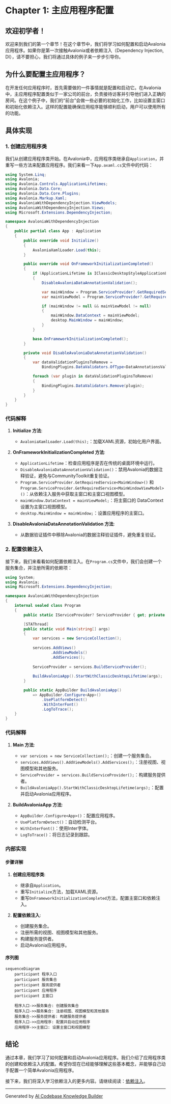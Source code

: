 # Chapter 1: 主应用程序配置

## 欢迎初学者！

欢迎来到我们的第一个章节！在这个章节中，我们将学习如何配置和启动Avalonia应用程序。如果你是第一次接触Avalonia或者依赖注入（Dependency Injection, DI），请不要担心，我们将通过具体的例子来一步步引导你。

## 为什么要配置主应用程序？

在开发任何应用程序时，首先需要做的一件事情就是配置和启动它。在Avalonia中，主应用程序配置类似于一家公司的前台，负责接待访客并引导他们进入正确的房间。在这个例子中，我们的“前台”会做一些必要的初始化工作，比如设置主窗口和初始化依赖注入。这样的配置能确保应用程序能够顺利启动，用户可以使用所有的功能。

## 具体实现

### 1. 创建应用程序类

我们从创建应用程序类开始。在Avalonia中，应用程序类继承自`Application`，并重写一些方法来配置应用程序。我们来看一下`App.axaml.cs`文件中的代码：

```csharp
using System.Linq;
using Avalonia;
using Avalonia.Controls.ApplicationLifetimes;
using Avalonia.Data.Core;
using Avalonia.Data.Core.Plugins;
using Avalonia.Markup.Xaml;
using AvaloniaWithDependencyInjection.ViewModels;
using AvaloniaWithDependencyInjection.Views;
using Microsoft.Extensions.DependencyInjection;

namespace AvaloniaWithDependencyInjection
{
    public partial class App : Application
    {
        public override void Initialize()
        {
            AvaloniaXamlLoader.Load(this);
        }

        public override void OnFrameworkInitializationCompleted()
        {
            if (ApplicationLifetime is IClassicDesktopStyleApplicationLifetime desktop)
            {
                DisableAvaloniaDataAnnotationValidation();

                var mainWindow = Program.ServiceProvider?.GetRequiredService<MainWindow>();
                var mainViewModel = Program.ServiceProvider?.GetRequiredService<MainWindowViewModel>();

                if (mainWindow != null && mainViewModel != null)
                {
                    mainWindow.DataContext = mainViewModel;
                    desktop.MainWindow = mainWindow;
                }
            }

            base.OnFrameworkInitializationCompleted();
        }

        private void DisableAvaloniaDataAnnotationValidation()
        {
            var dataValidationPluginsToRemove =
                BindingPlugins.DataValidators.OfType<DataAnnotationsValidationPlugin>().ToArray();

            foreach (var plugin in dataValidationPluginsToRemove)
            {
                BindingPlugins.DataValidators.Remove(plugin);
            }
        }
    }
}
```

### 代码解释

1. **Initialize 方法**:
   - `AvaloniaXamlLoader.Load(this);`：加载XAML资源，初始化用户界面。

2. **OnFrameworkInitializationCompleted 方法**:
   - `ApplicationLifetime`：检查应用程序是否在传统的桌面环境中运行。
   - `DisableAvaloniaDataAnnotationValidation()`：禁用Avalonia的数据注释验证，避免与CommunityToolkit重复验证。
   - `Program.ServiceProvider.GetRequiredService<MainWindow>()` 和 `Program.ServiceProvider.GetRequiredService<MainWindowViewModel>()`：从依赖注入服务中获取主窗口和主窗口视图模型。
   - `mainWindow.DataContext = mainViewModel;`：将主窗口的 DataContext 设置为主窗口视图模型。
   - `desktop.MainWindow = mainWindow;`：设置应用程序的主窗口。

3. **DisableAvaloniaDataAnnotationValidation 方法**:
   - 从数据验证插件中移除Avalonia的数据注释验证插件，避免重复验证。

### 2. 配置依赖注入

接下来，我们来看看如何配置依赖注入。在`Program.cs`文件中，我们会创建一个服务集合，并注册所需的依赖项：

```csharp
using System;
using Avalonia;
using Microsoft.Extensions.DependencyInjection;

namespace AvaloniaWithDependencyInjection
{
    internal sealed class Program
    {
        public static IServiceProvider? ServiceProvider { get; private set; }

        [STAThread]
        public static void Main(string[] args)
        {
            var services = new ServiceCollection();
            
            services.AddViews()
                    .AddViewModels()
                    .AddServices();
            
            ServiceProvider = services.BuildServiceProvider();
            
            BuildAvaloniaApp().StartWithClassicDesktopLifetime(args);
        }

        public static AppBuilder BuildAvaloniaApp()
            => AppBuilder.Configure<App>()
                .UsePlatformDetect()
                .WithInterFont()
                .LogToTrace();
    }
}
```

### 代码解释

1. **Main 方法**:
   - `var services = new ServiceCollection();`：创建一个服务集合。
   - `services.AddViews().AddViewModels().AddServices();`：注册视图、视图模型和其他服务。
   - `ServiceProvider = services.BuildServiceProvider();`：构建服务提供者。
   - `BuildAvaloniaApp().StartWithClassicDesktopLifetime(args);`：配置并启动Avalonia应用程序。

2. **BuildAvaloniaApp 方法**:
   - `AppBuilder.Configure<App>()`：配置应用程序。
   - `UsePlatformDetect()`：自动检测平台。
   - `WithInterFont()`：使用Inter字体。
   - `LogToTrace()`：将日志记录到跟踪。

### 内部实现

#### 步骤详解

1. **创建应用程序类**:
   - 继承自`Application`。
   - 重写`Initialize`方法，加载XAML资源。
   - 重写`OnFrameworkInitializationCompleted`方法，配置主窗口和依赖注入。

2. **配置依赖注入**:
   - 创建服务集合。
   - 注册所需的视图、视图模型和其他服务。
   - 构建服务提供者。
   - 启动Avalonia应用程序。

#### 序列图

```mermaid
sequenceDiagram
    participant 程序入口
    participant 服务集合
    participant 服务提供者
    participant 应用程序
    participant 主窗口

    程序入口->>服务集合: 创建服务集合
    程序入口->>服务集合: 注册视图、视图模型和其他服务
    服务集合->>服务提供者: 构建服务提供者
    程序入口->>应用程序: 配置并启动应用程序
    应用程序->>主窗口: 设置主窗口和视图模型
```

## 结论

通过本章，我们学习了如何配置和启动Avalonia应用程序。我们介绍了应用程序类的创建和依赖注入的配置。希望你现在已经能够理解这些基本概念，并能够自己动手配置一个简单Avalonia应用程序。

接下来，我们将深入学习依赖注入的更多内容。请继续阅读：[依赖注入](02_依赖注入_.md)。

---

Generated by [AI Codebase Knowledge Builder](https://github.com/The-Pocket/Tutorial-Codebase-Knowledge)